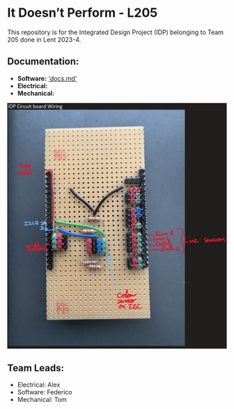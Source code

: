 #  It Doesn’t Perform - L205
This repository is for the Integrated Design Project (IDP) belonging to Team 205 done in Lent 2023-4. 

## Documentation:
- **Software:** ['docs.md'](docs.md)
- **Electrical:**
- **Mechanical:**


![Circuit Diagram](CircuitBoardWiring.png)

## Team Leads:
- Electrical: Alex
- Software: Federico
- Mechanical: Tom



